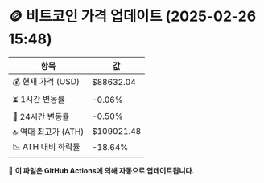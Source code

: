 # 🪙 비트코인 가격 업데이트 (2025-02-26 15:48)

| 항목                | 값 |
|--------------------|----------------|
| 💰 현재 가격 (USD) | $88632.04 |
| ⏳ 1시간 변동률    | -0.06% |
| 📆 24시간 변동률   | -0.50% |
| 🔝 역대 최고가 (ATH) | $109021.48 |
| 📉 ATH 대비 하락률 | -18.64% |

🔄 **이 파일은 GitHub Actions에 의해 자동으로 업데이트됩니다.**
